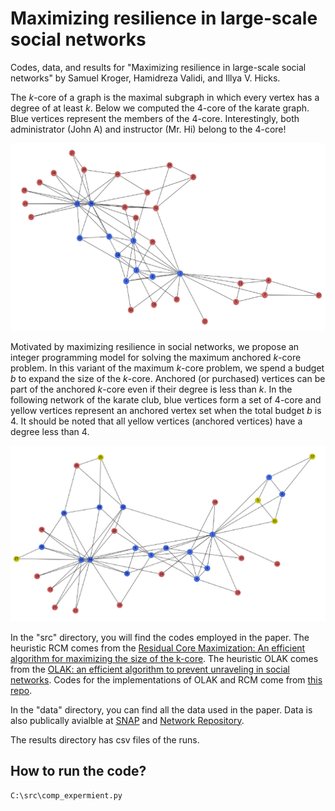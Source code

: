 # Maximizing resilience in large-scale social networks

Codes, data, and results for "Maximizing resilience in large-scale social networks" by Samuel Kroger, Hamidreza Validi, and Illya V. Hicks.

The $k$-core of a graph is the maximal subgraph in which every vertex has a degree of at least $k$.
Below we computed the $4$-core of the karate graph. Blue vertices represent the members of the $4$-core. Interestingly, both administrator (John A) and instructor (Mr. Hi) belong to the $4$-core!

![Figure 1](git_images/karate_k4b0.png?raw=true "The 4-core of the karate graph")

Motivated by maximizing resilience in social networks, we propose an integer programming model for solving the maximum anchored $k$-core problem. In this variant of the maximum $k$-core problem, we spend a budget $b$ to expand the size of the $k$-core. Anchored (or purchased) vertices can be part of the anchored $k$-core even if their degree is less than $k$. In the following network of the karate club, blue vertices form a set of $4$-core and yellow vertices represent an anchored vertex set when the total budget $b$ is 4. It should be noted that all yellow vertices (anchored vertices) have a degree less than 4.

![Figure 2](git_images/karate_k4b5.png?raw=true "The Anchored 4-core with budget 5 of the karate graph")

In the "src" directory, you will find the codes employed in the paper.
The heuristic RCM comes from the [Residual Core Maximization: An efficient algorithm for maximizing the size of the k-core](https://epubs.siam.org/doi/abs/10.1137/1.9781611976236.37).
The heuristic OLAK comes from the [OLAK: an efficient algorithm to prevent unraveling in social networks](https://dl.acm.org/doi/abs/10.14778/3055330.3055332?casa_token=0pjIWubvxCcAAAAA:CEnA7bA_ocYH6--CIpfGsJ3zuICIrXdS9NxWcyAumXnl0Ppb-KH4cPUF4ABq-y2MxTWE2xnfBf1Af4s).
Codes for the implementations of OLAK and RCM come from [this repo](https://github.com/rlaishra/RCM/).

In the "data" directory, you can find all the data used in the paper. Data is also publically avialble at [SNAP](https://snap.stanford.edu/data/) and [Network Repository](https://networkrepository.com/index.php).

The results directory has csv files of the runs.


## How to run the code?

```
C:\src\comp_expermient.py
```
